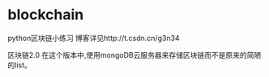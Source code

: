 # blockchain
python区块链小练习
博客详见http://t.csdn.cn/g3n34


区块链2.0
在这个版本中,使用mongoDB云服务器来存储区块链而不是原来的简陋的list。
